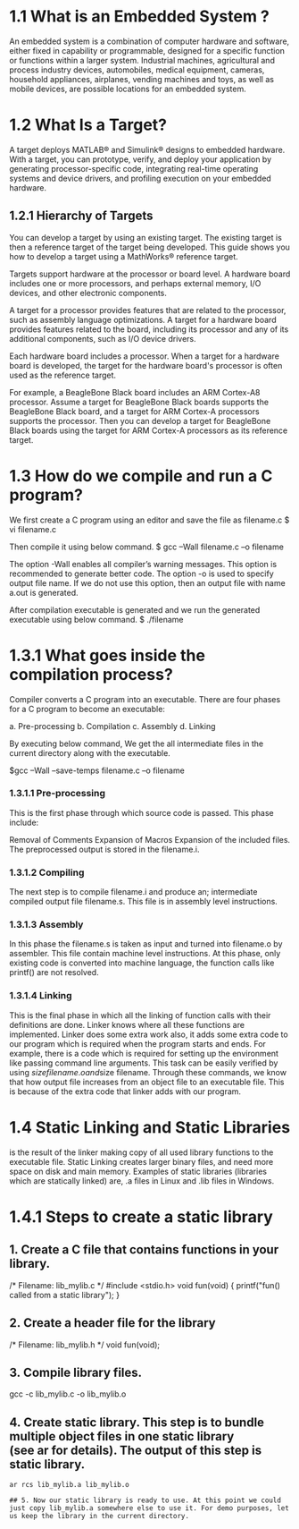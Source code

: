# 1.1 What is an Embedded System ?

An embedded system is a combination of computer hardware and software, either fixed in capability or programmable, designed for a specific function or functions within a larger system. Industrial machines, agricultural and process industry devices, automobiles, medical equipment, cameras, household appliances, airplanes, vending machines and toys, as well as mobile devices, are possible locations for an embedded system.

# 1.2 What Is a Target?

A target deploys MATLAB® and Simulink® designs to embedded hardware. With a target, you can prototype, verify, and deploy your application by generating processor-specific code, integrating real-time operating systems and device drivers, and profiling execution on your embedded hardware.

## 1.2.1 Hierarchy of Targets
You can develop a target by using an existing target. The existing target is then a reference target of the target being    developed. This guide shows you how to develop a target using a MathWorks® reference target.

Targets support hardware at the processor or board level. A hardware board includes one or more processors, and perhaps external memory, I/O devices, and other electronic components.

A target for a processor provides features that are related to the processor, such as assembly language optimizations. A target for a hardware board provides features related to the board, including its processor and any of its additional components, such as I/O device drivers.

Each hardware board includes a processor. When a target for a hardware board is developed, the target for the hardware board's processor is often used as the reference target.

For example, a BeagleBone Black board includes an ARM Cortex-A8 processor. Assume a target for BeagleBone Black boards supports the BeagleBone Black board, and a target for ARM Cortex-A processors supports the processor. Then you can develop a target for BeagleBone Black boards using the target for ARM Cortex-A processors as its reference target.

# 1.3 How do we compile and run a C program?
We first create a C program using an editor and save the file as filename.c
$ vi filename.c
 
Then compile it using below command.
$ gcc –Wall filename.c –o filename
 
The option -Wall enables all compiler’s warning messages. This option is recommended to generate better code.
The option -o is used to specify output file name. If we do not use this option, then an output file with name a.out is generated.

After compilation executable is generated and we run the generated executable using below command.
$ ./filename 
 
# 1.3.1 What goes inside the compilation process?
Compiler converts a C program into an executable. There are four phases for a C program to become an executable:

a. Pre-processing
b. Compilation
c. Assembly
d. Linking

By executing below command, We get the all intermediate files in the current directory along with the executable.

$gcc –Wall –save-temps filename.c –o filename 

### 1.3.1.1 Pre-processing
This is the first phase through which source code is passed. This phase include:

Removal of Comments
Expansion of Macros
Expansion of the included files.
The preprocessed output is stored in the filename.i. 

### 1.3.1.2 Compiling
The next step is to compile filename.i and produce an; intermediate compiled output file filename.s. This file is in assembly level instructions.

### 1.3.1.3 Assembly
In this phase the filename.s is taken as input and turned into filename.o by assembler. This file contain machine level instructions. At this phase, only existing code is converted into machine language, the function calls like printf() are not resolved.

### 1.3.1.4 Linking
This is the final phase in which all the linking of function calls with their definitions are done. Linker knows where all these functions are implemented. Linker does some extra work also, it adds some extra code to our program which is required when the program starts and ends. For example, there is a code which is required for setting up the environment like passing command line arguments. This task can be easily verified by using $size filename.o and $size filename. Through these commands, we know that how output file increases from an object file to an executable file. This is because of the extra code that linker adds with our program.

# 1.4 Static Linking and Static Libraries
is the result of the linker making copy of all used library functions to the executable file. Static Linking creates larger binary files, and need more space on disk and main memory. Examples of static libraries (libraries which are statically linked) are, .a files in Linux and .lib files in Windows.

# 1.4.1 Steps to create a static library
   ## 1. Create a C file that contains functions in your library.
   /* Filename: lib_mylib.c */
    #include <stdio.h> 
    void fun(void) 
    { 
    printf("fun() called from a static library"); 
    } 
    
   ## 2. Create a header file for the library
   /* Filename: lib_mylib.h */
    void fun(void); 
    
   ## 3. Compile library files. 
   gcc -c lib_mylib.c -o lib_mylib.o 
   
   ## 4. Create static library. This step is to bundle multiple object files in one static library (see ar for details). The output of this step is static library.
    ar rcs lib_mylib.a lib_mylib.o 
    
    ## 5. Now our static library is ready to use. At this point we could just copy lib_mylib.a somewhere else to use it. For demo purposes, let us keep the library in the current directory.
    
   
   
